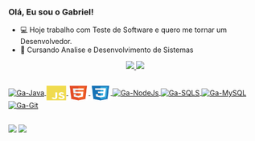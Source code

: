 ### Olá, Eu sou o Gabriel!

- 💻 Hoje trabalho com Teste de Software e quero me tornar um Desenvolvedor.
- 📖 Cursando Analise e Desenvolvimento de Sistemas


<div align="center">
  <a href="https://github.com/gabrielGoncalves159">
  <img height="180em" src="https://github-readme-stats.vercel.app/api?username=gabrielGoncalves159&show_icons=true&theme=dracula&include_all_commits=true&count_private=true"/>
  <img height="180em" src="https://github-readme-stats.vercel.app/api/top-langs/?username=gabrielGoncalves159&layout=compact&langs_count=7&theme=dracula"/>
</div>
  
##  
  
<div>
  <img align="center" alt="Ga-Java" height="30" width="40" src="https://cdn.jsdelivr.net/gh/devicons/devicon/icons/java/java-original.svg" />
  <img align="center" alt="Ga-Js" height="30" width="40" src="https://raw.githubusercontent.com/devicons/devicon/master/icons/javascript/javascript-plain.svg">
  <img align="center" alt="Ga-HTML" height="30" width="40" src="https://raw.githubusercontent.com/devicons/devicon/master/icons/html5/html5-original.svg">
  <img align="center" alt="Ga-CSS" height="30" width="40" src="https://raw.githubusercontent.com/devicons/devicon/master/icons/css3/css3-original.svg">
  <img align="center" alt="Ga-NodeJs" height="30" width="40" src="https://cdn.jsdelivr.net/gh/devicons/devicon/icons/nodejs/nodejs-plain.svg" />
  <img align="center" alt="Ga-SQLS" height="30" width="40" src="https://cdn.jsdelivr.net/gh/devicons/devicon/icons/microsoftsqlserver/microsoftsqlserver-plain-wordmark.svg" />
  <img align="center" alt="Ga-MySQL" height="30" width="40" src="https://cdn.jsdelivr.net/gh/devicons/devicon/icons/mysql/mysql-original-wordmark.svg" />
  <img align="center" alt="Ga-Git" height="30" width="40" src="https://cdn.jsdelivr.net/gh/devicons/devicon/icons/git/git-plain.svg" />
</div>
  
##
<div>
  <a href="www.linkedin.com/in/gabriel-gonçalves-1611b4174" target="_blank"><img src="https://img.shields.io/badge/LinkedIn-0077B5?style=for-the-badge&logo=linkedin&logoColor=white" target="_blank"></a> 
  <a href="ga.goncalves159753@gmail.com" target="_blank"><img src="https://img.shields.io/badge/Gmail-D14836?style=for-the-badge&logo=gmail&logoColor=white" target="_blank"></a>
</div>

